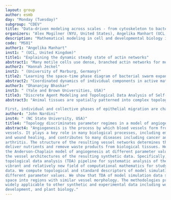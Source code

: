 ```yaml
---
layout: group
author: esmb
day: "Monday (Tuesday)"
subgroup: "CDEV"
title: "Data-driven modeling across scales - from cytoskeleton to bacterial swarms to multicellular motility to angiogenesis"
organizers: "Alex Mogilner (NYU, United States), Angelika Manhart (UCL, UK)"
description: "Mathematical modeling in cell and developmental biology is thriving. Traditional continuum PDEs' modeling, and discrete particle-based simulations brought quantitative insight and generated testable predictions for experiment. Recently, novel experimental techniques started to yield great volumes of quantitative data, opening new modeling possibilities. To exploit these possibilities, modelers started to combine the traditional mathematical approaches with novel data science tools, including topological data analysis, machine learning, homology analysis and unsupervised feature classification. Four talks will demonstrate how combining the traditional and novel mathematical approaches allows to build predictive models from data. The talks span biological scales, from subcellular (cytoskeletal dynamics), to supercellular (bacterial swarming, collective cell migration, and angiogenesis)."
code: "MS01"
author1: "Angelika Manhart"
inst1: " (UCL, United Kingdom)"
title1: "Explaining the dynamic steady state of actin networks"
abstract1: "Many motile cells use dense, branched actin networks for movement. This requires “macroscopic treadmilling”, where assembly at the front balances disassembly at the rear. We combine the use of a biomimetic motility system with data-driven mathematical modeling to investigate how cofilin, a known disassembly agent, creates dynamic networks of fixed lengths. To capture the observed macroscopic fragmentation of the network, we combine PDE-based modeling of the cofilin binding dynamics with a discrete network disassembly model. This allows to derive a simple formula predicting the equilibrium network length across various control parameters."
author2: "Hannah Jeckel"
inst2: " (University of Marburg, Germany)"
title2: "Learning the space-time phase diagram of bacterial swarm expansion"
abstract2: "Coordinated dynamics of individual components in active matter are an essential aspect of life on all scales. Establishing a comprehensive, causal connection between intracellular, intercellular, and macroscopic behaviors has remained a major challenge due to limitations in data acquisition and analysis techniques suitable for multiscale dynamics. Here, we combine a high-through-put adaptive microscopy approach with machine learning, to identify key biological and physical mechanisms that determine distinct microscopic and macroscopic collective behavior phases which develop as Bacillus subtilis swarms expand over five orders of magnitude in space. Our experiments, continuum modeling, and particle-based simulations reveal that macroscopic swarm expansion is primarily driven by cellular growth kinetics, whereas the microscopic swarming motility phases are dominated by physical cell–cell interactions. These results provide a unified understanding of bacterial multiscale behavioral complexity in swarms."
author3: "Dhananjay Bhaskar"
inst3: " (Yale and Brown Universities, USA)"
title3: "Discrete Agent Modeling and Topological Data Analysis of Self-Organized Multicellular Architectures"
abstract3: "Animal tissues are spatially patterned into complex topologies via directed motility and cell-cell interactions during development, repair, and disease. Segregation and cell sorting, driven by differential adhesion and interfacial tension, generate complex yet stable configurations that underlie tissue morphogenesis. Moreover, alterations of cell-cell adhesion and polarity in epithelial-mesenchymal transition (EMT) are associated with tumor dissemination and metastasis. In this talk, I will describe the use of topological data analysis for the automated classification of multicellular structures associated with EMT and cell sorting.

First, individual and collective phases of epithelial migration are characterized by varying adhesion and random propulsion parameters in an agent-based model derived from experimental observations. Next, persistent homology is computed using cell positions as input, followed by unsupervised classification of the topological features (connected components and loops). Finally, classification results are mapped onto the adhesion-propulsion phase diagram for automatic delineation of phase boundaries. A similar methodology, applied to co-culture simulations with varying adhesion parameters, reveals phase transitions between various patterns of self-assembly in cell sorting. I envision this computational approach will enable new quantitative insights into the emergence of complex tissue topologies via spatiotemporal interactions between one or more cell types."
author4: "John Nardini"
inst4: " (NC State University, USA)"
title4: "Topology discriminates parameter regimes in a model of angiogenesis"
abstract4: "Angiogenesis is the process by which blood vessels form from pre-existing 
vessels. It plays a key role in many biological processes, including embryonic development 
and wound healing, and contributes to many diseases including cancer and rheumatoid 
arthritis. The structure of the resulting vessel networks determines their ability to 
deliver nutrients and remove waste products from biological tissues. Here we simulate 
the Anderson-Chaplain model of angiogenesis at different parameter values and quantify 
the vessel architectures of the resulting synthetic data. Specifically, we propose a 
topological data analysis (TDA) pipeline for systematic analysis of the model. TDA is a 
vibrant and relatively new field of computational mathematics for studying the shape of 
data. We compute topological and standard descriptors of model simulations generated by 
different parameter values. We show that TDA of model simulation data stratifies parameter 
space into regions with similar vessel morphology. The methodologies proposed here are 
widely applicable to other synthetic and experimental data including wound healing, 
development, and plant biology."
---
```

